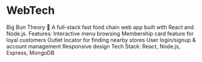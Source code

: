 # WebTech
Big Bun Theory 🍔 A full-stack fast food chain web app built with React and Node.js.  Features:  Interactive menu browsing  Membership card feature for loyal customers  Outlet locator for finding nearby stores  User login/signup &amp; account management  Responsive design  Tech Stack: React, Node.js, Express, MongoDB

